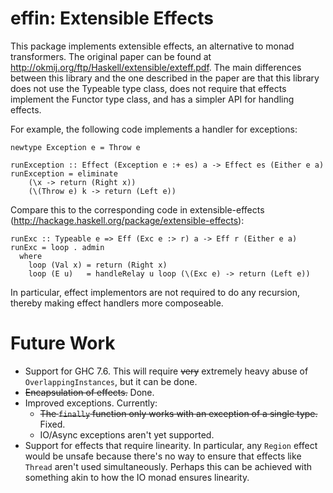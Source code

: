 effin: Extensible Effects
=========================

This package implements extensible effects, an alternative to monad transformers.
The original paper can be found at http://okmij.org/ftp/Haskell/extensible/exteff.pdf.
The main differences between this library and the one described in the paper are
that this library does not use the Typeable type class, does not require that
effects implement the Functor type class, and has a simpler API for handling
effects.

For example, the following code implements a handler for exceptions:

    newtype Exception e = Throw e

    runException :: Effect (Exception e :+ es) a -> Effect es (Either e a)
    runException = eliminate
        (\x -> return (Right x))
        (\(Throw e) k -> return (Left e))

Compare this to the corresponding code in extensible-effects
(http://hackage.haskell.org/package/extensible-effects):

    runExc :: Typeable e => Eff (Exc e :> r) a -> Eff r (Either e a)
    runExc = loop . admin
      where
        loop (Val x) = return (Right x)
        loop (E u)   = handleRelay u loop (\(Exc e) -> return (Left e))

In particular, effect implementors are not required to do any recursion, thereby
making effect handlers more composeable.

Future Work
===========

* Support for GHC 7.6. This will require ~~very~~ extremely heavy abuse of `OverlappingInstances`, but it can be done.
* ~~Encapsulation of effects.~~ Done.
* Improved exceptions. Currently:
    * ~~The `finally` function only works with an exception of a single type.~~ Fixed.
    * IO/Async exceptions aren't yet supported.
* Support for effects that require linearity. In particular, any `Region` effect would be
  unsafe because there's no way to ensure that effects like `Thread` aren't used simultaneously.
  Perhaps this can be achieved with something akin to how the IO monad ensures linearity.
